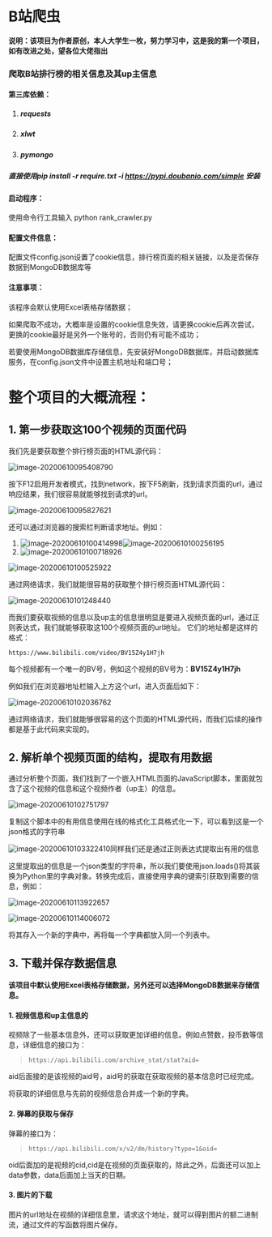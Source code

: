 # B站爬虫
**说明：该项目为作者原创，本人大学生一枚，努力学习中，这是我的第一个项目，如有改进之处，望各位大佬指出**

### 爬取B站排行榜的相关信息及其up主信息

#### 第三库依赖：
1. ##### requests
2. ##### xlwt
3. ##### pymongo

##### 直接使用pip install -r require.txt -i https://pypi.doubanio.com/simple 安装

#### 启动程序：
使用命令行工具输入 python rank_crawler.py

#### 配置文件信息：
配置文件config.json设置了cookie信息，排行榜页面的相关链接，以及是否保存数据到MongoDB数据库等

#### 注意事项：

该程序会默认使用Excel表格存储数据；

如果爬取不成功，大概率是设置的cookie信息失效，请更换cookie后再次尝试，更换的cookie最好是另外一个账号的，否则仍有可能不成功；

若要使用MongoDB数据库存储信息，先安装好MongoDB数据库，并启动数据库服务，在config.json文件中设置主机地址和端口号；



# **整个项目的大概流程**：





## 1. 第一步获取这100个视频的页面代码

我们先是要获取整个排行榜页面的HTML源代码：

![image-20200610095408790](C:\Users\LEGION\Desktop\小组项目\README.assets\image-20200610095408790.png)



按下F12启用开发者模式，找到network，按下F5刷新，找到请求页面的url，通过响应结果，我们很容易就能够找到请求的url。

![image-20200610095827621](C:\Users\LEGION\Desktop\小组项目\README.assets\image-20200610095827621.png)

还可以通过浏览器的搜索栏判断请求地址。例如：

1. ![image-20200610100414998](C:\Users\LEGION\Desktop\小组项目\README.assets\image-20200610100414998.png)![image-20200610100256195](C:\Users\LEGION\Desktop\小组项目\README.assets\image-20200610100256195.png)
2.  ![image-20200610100718926](C:\Users\LEGION\Desktop\小组项目\README.assets\image-20200610100718926.png)

![image-20200610100525922](C:\Users\LEGION\Desktop\小组项目\README.assets\image-20200610100525922.png)

通过网络请求，我们就能很容易的获取整个排行榜页面HTML源代码：

![image-20200610101248440](C:\Users\LEGION\Desktop\小组项目\README.assets\image-20200610101248440.png)

而我们要获取视频的信息以及up主的信息很明显是要进入视频页面的url，通过正则表达式，我们就能够获取这100个视频页面的url地址。
它们的地址都是这样的格式：

```html
https://www.bilibili.com/video/BV15Z4y1H7jh
```

每个视频都有一个唯一的BV号，例如这个视频的BV号为：**BV15Z4y1H7jh**

例如我们在浏览器地址栏输入上方这个url，进入页面后如下：

![image-20200610102036762](C:\Users\LEGION\Desktop\小组项目\README.assets\image-20200610102036762.png)

通过网络请求，我们就能够很容易的这个页面的HTML源代码，而我们后续的操作都是基于此代码来实现的。

## 2. 解析单个视频页面的结构，提取有用数据

通过分析整个页面，我们找到了一个嵌入HTML页面的JavaScript脚本，里面就包含了这个视频的信息和这个视频作者（up主）的信息。

![image-20200610102751797](C:\Users\LEGION\Desktop\小组项目\README.assets\image-20200610102751797.png)

复制这个脚本中的有用信息使用在线的格式化工具格式化一下，可以看到这是一个json格式的字符串

![image-20200610103322410](C:\Users\LEGION\Desktop\小组项目\README.assets\image-20200610103322410.png)同样我们还是通过正则表达式提取出有用的信息

这里提取出的信息是一个json类型的字符串，所以我们要使用json.loads()将其装换为Python里的字典对象。转换完成后，直接使用字典的键索引获取到需要的信息，例如：

![image-20200610113922657](C:\Users\LEGION\Desktop\小组项目\README.assets\image-20200610113922657.png)

![image-20200610114006072](C:\Users\LEGION\Desktop\小组项目\README.assets\image-20200610114006072.png)

将其存入一个新的字典中，再将每一个字典都放入同一个列表中。

## 3. 下载并保存数据信息

#### 该项目中默认使用Excel表格存储数据，另外还可以选择MongoDB数据来存储信息。

#### 1. 视频信息和up主信息的

视频除了一些基本信息外，还可以获取更加详细的信息。例如点赞数，投币数等信息，详细信息的接口为：

> ```
> https://api.bilibili.com/archive_stat/stat?aid=
> ```

aid后面接的是该视频的aid号，aid号的获取在获取视频的基本信息时已经完成。

将获取的详细信息与先前的视频信息合并成一个新的字典。

#### 2. 弹幕的获取与保存

弹幕的接口为：

> ```
> https://api.bilibili.com/x/v2/dm/history?type=1&oid=
> ```

oid后面加的是视频的cid,cid是在视频的页面获取的，除此之外，后面还可以加上data参数，data后面加上当天的日期。

#### 3. 图片的下载

图片的url地址在视频的详细信息里，请求这个地址，就可以得到图片的额二进制流，通过文件的写函数将图片保存。